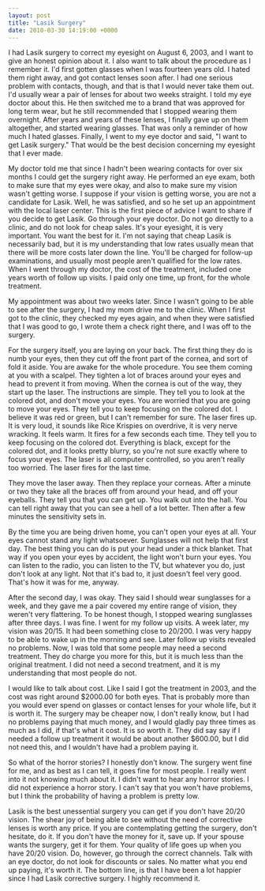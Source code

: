 ```yaml
---
layout: post
title: "Lasik Surgery"
date: 2010-03-30 14:19:00 +0000
---
```

I had Lasik surgery to correct my eyesight on August 6, 2003, and I want to give an honest opinion about it. I also want to talk about the procedure as I remember it. I'd first gotten glasses when I was fourteen years old. I hated them right away, and got contact lenses soon after. I had one serious problem with contacts, though, and that is that I would never take them out. I'd usually wear a pair of lenses for about two weeks straight. I told my eye doctor about this. He then switched me to a brand that was approved for long term wear, but he still recommended that I stopped wearing them overnight. After years and years of these lenses, I finally gave up on them altogether, and started wearing glasses. That was only a reminder of how much I hated glasses. Finally, I went to my eye doctor and said, "I want to get Lasik surgery." That would be the best decision concerning my eyesight that I ever made.

My doctor told me that since I hadn't been wearing contacts for over six months I could get the surgery right away. He performed an eye exam, both to make sure that my eyes were okay, and also to make sure my vision wasn't getting worse. I suppose if your vision is getting worse, you are not a candidate for Lasik. Well, he was satisfied, and so he set up an appointment with the local laser center. This is the first piece of advice I want to share if you decide to get Lasik. Go through your eye doctor. Do not go directly to a clinic, and do not look for cheap sales. It's your eyesight, it is very important. You want the best for it. I'm not saying that cheap Lasik is necessarily bad, but it is my understanding that low rates usually mean that there will be more costs later down the line. You'll be charged for follow-up examinations, and usually most people aren't qualified for the low rates. When I went through my doctor, the cost of the treatment, included one years worth of follow up visits. I paid only one time, up front, for the whole treatment.

My appointment was about two weeks later. Since I wasn't going to be able to see after the surgery, I had my mom drive me to the clinic. When I first got to the clinic, they checked my eyes again, and when they were satisfied that I was good to go, I wrote them a check right there, and I was off to the surgery.

For the surgery itself, you are laying on your back. The first thing they do is numb your eyes, then they cut off the front part of the cornea, and sort of fold it aside. You are awake for the whole procedure. You see them coming at you with a scalpel. They tighten a lot of braces around your eyes and head to prevent it from moving. When the cornea is out of the way, they start up the laser. The instructions are simple. They tell you to look at the colored dot, and don't move your eyes. You are worried that you are going to move your eyes. They tell you to keep focusing on the colored dot. I believe it was red or green, but I can't remember for sure. The laser fires up. It is very loud, it sounds like Rice Krispies on overdrive, it is very nerve wracking. It feels warm. It fires for a few seconds each time. They tell you to keep focusing on the colored dot. Everything is black, except for the colored dot, and it looks pretty blurry, so you're not sure exactly where to focus your eyes. The laser is all computer controlled, so you aren't really too worried. The laser fires for the last time.

They move the laser away. Then they replace your corneas. After a minute or two they take all the braces off from around your head, and off your eyeballs. They tell you that you can get up. You walk out into the hall. You can tell right away that you can see a hell of a lot better. Then after a few minutes the sensitivity sets in.

By the time you are being driven home, you can't open your eyes at all. Your eyes cannot stand any light whatsoever. Sunglasses will not help that first day. The best thing you can do is put your head under a thick blanket. That way if you open your eyes by accident, the light won't burn your eyes. You can listen to the radio, you can listen to the TV, but whatever you do, just don't look at any light. Not that it's bad to, it just doesn't feel very good. That's how it was for me, anyway.

After the second day, I was okay. They said I should wear sunglasses for a week, and they gave me a pair covered my entire range of vision, they weren't very flattering. To be honest though, I stopped wearing sunglasses after three days. I was fine. I went for my follow up visits. A week later, my vision was 20/15. It had been something close to 20/200. I was very happy to be able to wake up in the morning and see. Later follow up visits revealed no problems. Now, I was told that some people may need a second treatment. They do charge you more for this, but it is much less than the original treatment. I did not need a second treatment, and it is my understanding that most people do not.

I would like to talk about cost. Like I said I got the treatment in 2003, and the cost was right around $2000.00 for both eyes. That is probably more than you would ever spend on glasses or contact lenses for your whole life, but it is worth it. The surgery may be cheaper now, I don't really know, but I had no problems paying that much money, and I would gladly pay three times as much as I did, if that's what it cost. It is so worth it. They did say say if I needed a follow up treatment it would be about another $600.00, but I did not need this, and I wouldn't have had a problem paying it.

So what of the horror stories? I honestly don't know. The surgery went fine for me, and as best as I can tell, it goes fine for most people. I really went into it not knowing much about it. I didn't want to hear any horror stories. I did not experience a horror story. I can't say that you won't have problems, but I think the probability of having a problem is pretty low.

Lasik is the best unessential surgery you can get if you don't have 20/20 vision. The shear joy of being able to see without the need of corrective lenses is worth any price. If you are contemplating getting the surgery, don't hesitate, do it. If you don't have the money for it, save up. If your spouse wants the surgery, get it for them. Your quality of life goes up when you have 20/20 vision. Do, however, go through the correct channels. Talk with an eye doctor, do not look for discounts or sales. No matter what you end up paying, it's worth it. The bottom line, is that I have been a lot happier since I had Lasik corrective surgery. I highly recommend it.
